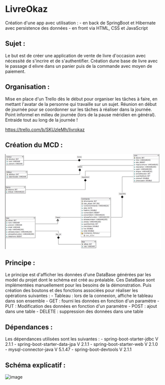 # LivreOkaz
Création d'une app avec utilisation :
	- en back de SpringBoot et Hibernate avec persistence des données
	- en front via HTML, CSS et JavaScript


## Sujet :

Le but est de créer une application de vente de livre d'occasion avec nécessité de s'incrire et de s'authentifier.
Création dune base de livre avec le passage d elivre dans un panier puis de la commande avec moyen de paiement.

## Organisation :

Mise en place d'un Trello dès le début pour organiser les tâches à faire, en mettant l'avatar de la personne qui travaille sur un sujet.
Réunion en début de journée pour se coordonner sur les tâches à réaliser dans la journée. Point informel en milieu de journée (lors de la pause méridien en général). Entraide tout au long de la journée !

https://trello.com/b/SKUzleMh/livrokaz

## Création du MCD :
![image](https://github.com/matthieu33770/LivreOkaz/blob/master/src/main/resources/MCD.jpg)

## Principe :

Le principe est d'afficher les données d'une DataBase générées par les model du projet dont le schéma est créé au préalable.
Ces DataBase sont implémentées manuellement pour les besoins de la démonstration.
Puis création des boutons et des fonctions associées pour réaliser les opérations suivantes :
	- Tableau : lors de la connexion, affiche le tableau dans son ensemble
	- GET : fourni les données en fonction d'un paramètre
	- PUT : Modification des données en fonction d'un paramètre
	- POST : ajout dans une table
	- DELETE : suppression des données dans une table

## Dépendances : 

Les dépendances utilisées sont les suivantes :
	- spring-boot-starter-jdbc V 2.1.1
	- spring-boot-starter-data-jpa V 2.1.1
	- spring-boot-starter-web V 2.1.0
	- mysql-connector-java V 5.1.47
	- spring-boot-devtools V 2.1.1

## Schéma explicatif :
![image](https://github.com/matthieu33770/LivreOkaz/blob/master/src/main/resources/Sch%C3%A9ma%20explicatif.jpg)
